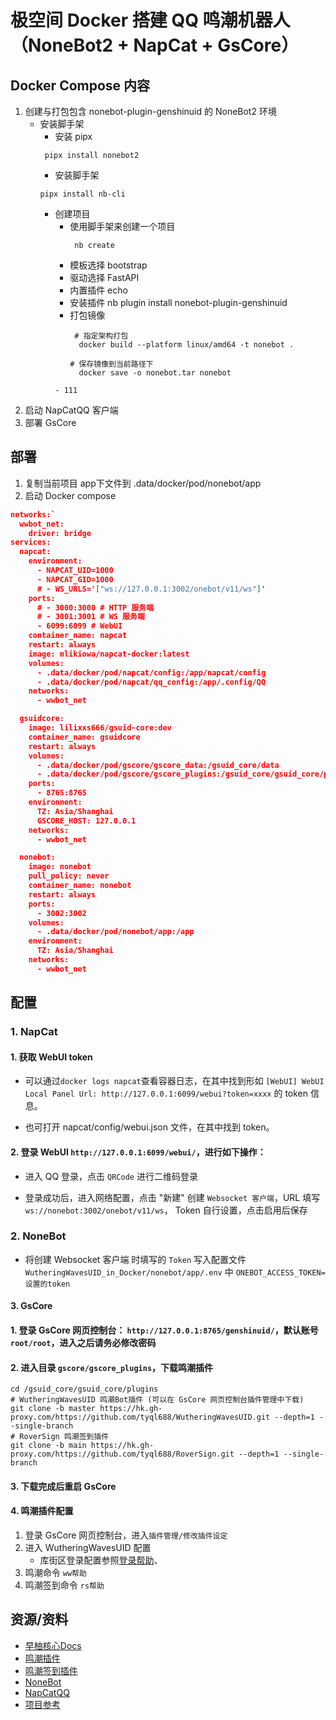 # 极空间 Docker 搭建 QQ 鸣潮机器人（NoneBot2 + NapCat + GsCore）

## Docker Compose 内容

1. 创建与打包包含 nonebot-plugin-genshinuid 的 NoneBot2 环境
    - 安装脚手架
        - 安装 pipx
       ```shell
        pipx install nonebot2
       ```
        - 安装脚手架
       ```shell
       pipx install nb-cli
       ```
        - 创建项目
            - 使用脚手架来创建一个项目
              ```shell
               nb create
               ```
            - 模板选择 bootstrap
            - 驱动选择 FastAPI
            - 内置插件 echo
            - 安装插件 nb plugin install nonebot-plugin-genshinuid
            - 打包镜像
              ```shell
               # 指定架构打包
                docker build --platform linux/amd64 -t nonebot .
              ```
              ```shell
              # 保存镜像到当前路径下
                docker save -o nonebot.tar nonebot
           ```
          - 111
2. 启动 NapCatQQ 客户端
3. 部署 GsCore

## 部署
1. 复制当前项目 app下文件到 .data/docker/pod/nonebot/app
2. 启动 Docker compose
``` json
networks:`
  wwbot_net:
    driver: bridge
services:
  napcat:
    environment:
      - NAPCAT_UID=1000
      - NAPCAT_GID=1000
      # - WS_URLS='["ws://127.0.0.1:3002/onebot/v11/ws"]'
    ports:
      # - 3000:3000 # HTTP 服务端
      # - 3001:3001 # WS 服务端
      - 6099:6099 # WebUI
    container_name: napcat
    restart: always
    image: mlikiowa/napcat-docker:latest
    volumes:
      - .data/docker/pod/napcat/config:/app/napcat/config
      - .data/docker/pod/napcat/qq_config:/app/.config/QQ
    networks:
      - wwbot_net

  gsuidcore:
    image: lilixxs666/gsuid-core:dev
    container_name: gsuidcore
    restart: always
    volumes:
      - .data/docker/pod/gscore/gscore_data:/gsuid_core/data
      - .data/docker/pod/gscore/gscore_plugins:/gsuid_core/gsuid_core/plugins
    ports:
      - 8765:8765
    environment:
      TZ: Asia/Shanghai
      GSCORE_HOST: 127.0.0.1
    networks:
      - wwbot_net

  nonebot:
    image: nonebot
    pull_policy: never
    container_name: nonebot
    restart: always
    ports:
      - 3002:3002
    volumes:
      - .data/docker/pod/nonebot/app:/app
    environment:
      TZ: Asia/Shanghai
    networks:
      - wwbot_net
   ```

## 配置

### 1. NapCat

#### 1. 获取 WebUI token

- 可以通过`docker logs napcat`查看容器日志，在其中找到形如
  `[WebUI] WebUI Local Panel Url: http://127.0.0.1:6099/webui?token=xxxx` 的 token 信息。

- 也可打开 napcat/config/webui.json 文件，在其中找到 token。

#### 2. 登录 WebUI `http://127.0.0.1:6099/webui/`，进行如下操作：

- 进入 QQ 登录，点击 `QRCode` 进行二维码登录

- 登录成功后，进入网络配置，点击 "新建" 创建 `Websocket 客户端`，URL 填写 `ws://nonebot:3002/onebot/v11/ws`， Token
  自行设置，点击启用后保存

### 2. NoneBot

- 将创建 Websocket 客户端 时填写的 `Token` 写入配置文件 `WutheringWavesUID_in_Docker/nonebot/app/.env` 中
  `ONEBOT_ACCESS_TOKEN=设置的token`

#### 3. GsCore

#### 1. 登录 GsCore 网页控制台： `http://127.0.0.1:8765/genshinuid/`，默认账号 `root/root`，进入之后请**务必**修改密码

#### 2. 进入目录 `gscore/gscore_plugins`，下载鸣潮插件

   ```shell
   cd /gsuid_core/gsuid_core/plugins
   # WutheringWavesUID 鸣潮Bot插件 (可以在 GsCore 网页控制台插件管理中下载)
   git clone -b master https://hk.gh-proxy.com/https://github.com/tyql688/WutheringWavesUID.git --depth=1 --single-branch
   # RoverSign 鸣潮签到插件
   git clone -b main https://hk.gh-proxy.com/https://github.com/tyql688/RoverSign.git --depth=1 --single-branch
   ```

#### 3. 下载完成后重启 GsCore

#### 4. 鸣潮插件配置

1. 登录 GsCore 网页控制台，进入`插件管理/修改插件设定`
2. 进入 WutheringWavesUID 配置
   - 库街区登录配置参照[登录帮助](https://wiki.wavesuid.top/docs/login/yun)、
3. 鸣潮命令 `ww帮助`
4. 鸣潮签到命令 `rs帮助`

## 资源/资料

- [早柚核心Docs](https://docs.sayu-bot.com/)
- [鸣潮插件](https://github.com/tyql688/WutheringWavesUID)
- [鸣潮签到插件](https://github.com/tyql688/RoverSign)
- [NoneBot](https://nonebot.dev/)
- [NapCatQQ](https://napneko.github.io/)
- [项目参考](https://github.com/sklun/WutheringWavesUID_in_Docker)
